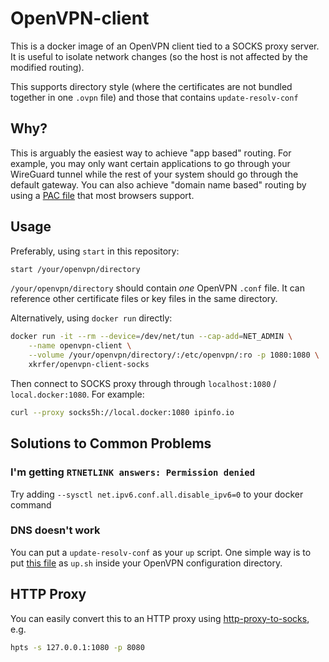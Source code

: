 # OpenVPN-client

This is a docker image of an OpenVPN client tied to a SOCKS proxy server.  It is
useful to isolate network changes (so the host is not affected by the modified
routing).

This supports directory style (where the certificates are not bundled together in one `.ovpn` file) and those that contains `update-resolv-conf`

## Why?

This is arguably the easiest way to achieve "app based" routing. For example, you may only want certain applications to go through your WireGuard tunnel while the rest of your system should go through the default gateway. You can also achieve "domain name based" routing by using a [PAC file](https://developer.mozilla.org/en-US/docs/Web/HTTP/Proxy_servers_and_tunneling/Proxy_Auto-Configuration_(PAC)_file) that most browsers support.

## Usage

Preferably, using `start` in this repository:
```bash
start /your/openvpn/directory
```

`/your/openvpn/directory` should contain *one* OpenVPN `.conf` file. It can reference other certificate files or key files in the same directory.

Alternatively, using `docker run` directly:

```bash
docker run -it --rm --device=/dev/net/tun --cap-add=NET_ADMIN \
    --name openvpn-client \
    --volume /your/openvpn/directory/:/etc/openvpn/:ro -p 1080:1080 \
    xkrfer/openvpn-client-socks
```

Then connect to SOCKS proxy through through `localhost:1080` / `local.docker:1080`. For example:

```bash
curl --proxy socks5h://local.docker:1080 ipinfo.io
```

## Solutions to Common Problems

### I'm getting `RTNETLINK answers: Permission denied`

Try adding `--sysctl net.ipv6.conf.all.disable_ipv6=0` to your docker command

### DNS doesn't work

You can put a `update-resolv-conf` as your `up` script. One simple way is to put [this file](https://gist.github.com/Ikke/3829134) as `up.sh` inside your OpenVPN configuration directory.

## HTTP Proxy

You can easily convert this to an HTTP proxy using [http-proxy-to-socks](https://github.com/oyyd/http-proxy-to-socks), e.g.

```bash
hpts -s 127.0.0.1:1080 -p 8080
```

